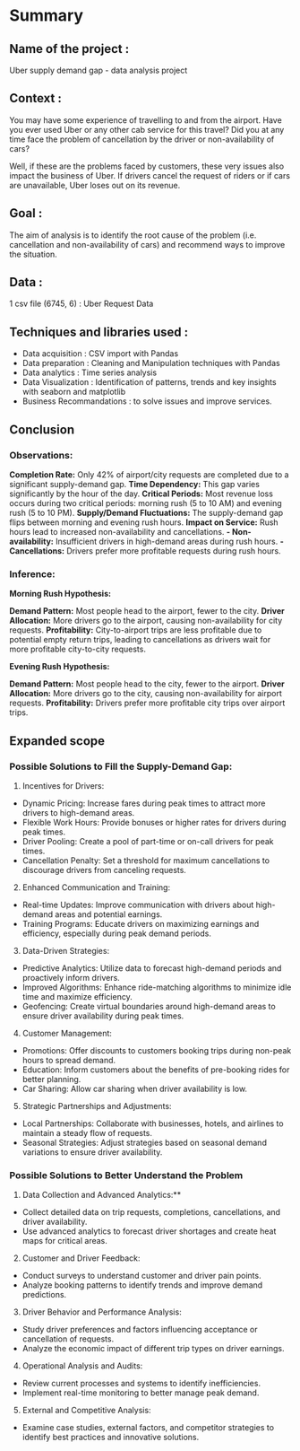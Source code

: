 # Summary 

## Name of the project : 
Uber supply demand gap - data analysis project

## Context : 
You may have some experience of travelling to and from the airport. Have you ever used Uber or any other cab service for this travel? Did you at any time face the problem of cancellation by the driver or non-availability of cars?

Well, if these are the problems faced by customers, these very issues also impact the business of Uber. If drivers cancel the request of riders or if cars are unavailable, Uber loses out on its revenue.

## Goal : 
The aim of analysis is to identify the root cause of the problem (i.e. cancellation and non-availability of cars) and recommend ways to improve the situation.

## Data : 
1 csv file (6745, 6) : Uber Request Data

## Techniques and libraries used : 
- Data acquisition : CSV import with Pandas
- Data preparation : Cleaning and Manipulation techniques with Pandas
- Data analytics : Time series analysis
- Data Visualization : Identification of patterns, trends and key insights with seaborn and matplotlib
- Business Recommandations : to solve issues and improve services.   


## Conclusion


### Observations:

**Completion Rate:** Only 42% of airport/city requests are completed due to a significant supply-demand gap.
**Time Dependency:** This gap varies significantly by the hour of the day.
**Critical Periods:** Most revenue loss occurs during two critical periods: morning rush (5 to 10 AM) and evening rush (5 to 10 PM).
**Supply/Demand Fluctuations:** The supply-demand gap flips between morning and evening rush hours.
**Impact on Service:** Rush hours lead to increased non-availability and cancellations.
  **- Non-availability:** Insufficient drivers in high-demand areas during rush hours.
  **- Cancellations:** Drivers prefer more profitable requests during rush hours.

### Inference:

**Morning Rush Hypothesis:**

**Demand Pattern:** Most people head to the airport, fewer to the city.
**Driver Allocation:** More drivers go to the airport, causing non-availability for city requests.
**Profitability:** City-to-airport trips are less profitable due to potential empty return trips, leading to cancellations as drivers wait for more profitable city-to-city requests.

**Evening Rush Hypothesis:**

**Demand Pattern:** Most people head to the city, fewer to the airport.
**Driver Allocation:** More drivers go to the city, causing non-availability for airport requests.
**Profitability:** Drivers prefer more profitable city trips over airport trips.


## Expanded scope

### Possible Solutions to Fill the Supply-Demand Gap:

1) Incentives for Drivers:

- Dynamic Pricing: Increase fares during peak times to attract more drivers to high-demand areas.
- Flexible Work Hours: Provide bonuses or higher rates for drivers during peak times.
- Driver Pooling: Create a pool of part-time or on-call drivers for peak times.
- Cancellation Penalty: Set a threshold for maximum cancellations to discourage drivers from canceling requests.

2) Enhanced Communication and Training:

- Real-time Updates: Improve communication with drivers about high-demand areas and potential earnings.
- Training Programs: Educate drivers on maximizing earnings and efficiency, especially during peak demand periods.

3) Data-Driven Strategies:

- Predictive Analytics: Utilize data to forecast high-demand periods and proactively inform drivers.
- Improved Algorithms: Enhance ride-matching algorithms to minimize idle time and maximize efficiency.
- Geofencing: Create virtual boundaries around high-demand areas to ensure driver availability during peak times.

4) Customer Management:

- Promotions: Offer discounts to customers booking trips during non-peak hours to spread demand.
- Education: Inform customers about the benefits of pre-booking rides for better planning.
- Car Sharing: Allow car sharing when driver availability is low.

5) Strategic Partnerships and Adjustments:

- Local Partnerships: Collaborate with businesses, hotels, and airlines to maintain a steady flow of requests.
- Seasonal Strategies: Adjust strategies based on seasonal demand variations to ensure driver availability.


### Possible Solutions to Better Understand the Problem

1) Data Collection and Advanced Analytics:**

- Collect detailed data on trip requests, completions, cancellations, and driver availability.
- Use advanced analytics to forecast driver shortages and create heat maps for critical areas.

2) Customer and Driver Feedback:

- Conduct surveys to understand customer and driver pain points.
- Analyze booking patterns to identify trends and improve demand predictions.

3) Driver Behavior and Performance Analysis:

- Study driver preferences and factors influencing acceptance or cancellation of requests.
- Analyze the economic impact of different trip types on driver earnings.

4) Operational Analysis and Audits:

- Review current processes and systems to identify inefficiencies.
- Implement real-time monitoring to better manage peak demand.

5) External and Competitive Analysis:

- Examine case studies, external factors, and competitor strategies to identify best practices and innovative solutions.
